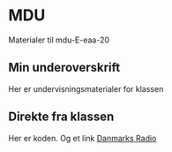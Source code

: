 # MDU

Materialer til mdu-E-eaa-20

## Min underoverskrift

Her er undervisningsmaterialer for klassen

## Direkte fra klassen

Her er koden. Og et link [Danmarks Radio](https://dr.dk)
